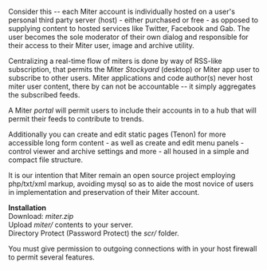Consider this -- each Miter account is individually hosted on a user's personal third party server (host) - either purchased or free - as opposed to supplying content to hosted services like Twitter, Facebook and Gab. The user becomes the sole moderator of their own dialog and responsible for their access to their Miter user, image and archive utility.

Centralizing a real-time flow of miters is done by way of RSS-like subscription, that permits the Miter *Stockyard* (desktop) or Miter app user to subscribe to other users. Miter applications and code author(s) never host miter user content, there by can not be accountable -- it simply aggregates the subscribed feeds.

A Miter *portal* will permit users to include their accounts in to a hub that will permit their feeds to contribute to trends.

Additionally you can create and edit static pages (Tenon) for more accessible long form content - as well as create and edit menu panels - control viewer and archive settings and more - all housed in a simple and compact file structure.

It is our intention that Miter remain an open source project employing php/txt/xml markup, avoiding mysql so as to aide the most novice of users in implementation and preservation of their Miter account.

**Installation**  
Download: *miter.zip*  
Upload *miter/* contents to your server.  
Directory Protect (Password Protect) the *scr/* folder.  

You must give permission to outgoing connections with in your host firewall to permit several features.
